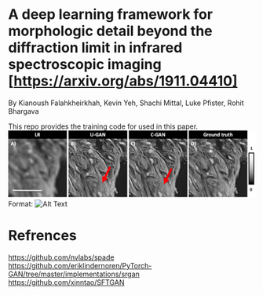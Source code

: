 
# A deep learning framework for morphologic detail beyond the diffraction limit in infrared spectroscopic imaging [https://arxiv.org/abs/1911.04410]
By Kianoush Falahkheirkhah, Kevin Yeh, Shachi Mittal, Luke Pfister, Rohit Bhargava

This repo provides the training code for used in this paper.
![GitHub Logo](/Images/img1.tiff)
Format: ![Alt Text](url)
# Refrences
https://github.com/nvlabs/spade
https://github.com/eriklindernoren/PyTorch-GAN/tree/master/implementations/srgan
https://github.com/xinntao/SFTGAN
